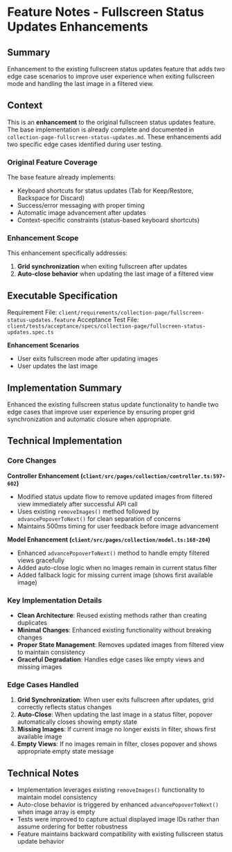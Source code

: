 # Feature Notes - Fullscreen Status Updates Enhancements

## Summary
Enhancement to the existing fullscreen status updates feature that adds two edge case scenarios to improve user experience when exiting fullscreen mode and handling the last image in a filtered view.

## Context
This is an **enhancement** to the original fullscreen status updates feature. The base implementation is already complete and documented in `collection-page-fullscreen-status-updates.md`. These enhancements add two specific edge cases identified during user testing.

### Original Feature Coverage
The base feature already implements:
- Keyboard shortcuts for status updates (Tab for Keep/Restore, Backspace for Discard)
- Success/error messaging with proper timing
- Automatic image advancement after updates
- Context-specific constraints (status-based keyboard shortcuts)

### Enhancement Scope
This enhancement specifically addresses:
1. **Grid synchronization** when exiting fullscreen after updates
2. **Auto-close behavior** when updating the last image of a filtered view

## Executable Specification
Requirement File: `client/requirements/collection-page/fullscreen-status-updates.feature`
Acceptance Test File: `client/tests/acceptance/specs/collection-page/fullscreen-status-updates.spec.ts`

**Enhancement Scenarios**
- User exits fullscreen mode after updating images
- User updates the last image

## Implementation Summary
Enhanced the existing fullscreen status update functionality to handle two edge cases that improve user experience by ensuring proper grid synchronization and automatic closure when appropriate.

## Technical Implementation

### Core Changes

**Controller Enhancement (`client/src/pages/collection/controller.ts:597-602`)**
- Modified status update flow to remove updated images from filtered view immediately after successful API call
- Uses existing `removeImages()` method followed by `advancePopoverToNext()` for clean separation of concerns
- Maintains 500ms timing for user feedback before image advancement

**Model Enhancement (`client/src/pages/collection/model.ts:168-204`)**
- Enhanced `advancePopoverToNext()` method to handle empty filtered views gracefully
- Added auto-close logic when no images remain in current status filter
- Added fallback logic for missing current image (shows first available image)

### Key Implementation Details
- **Clean Architecture**: Reused existing methods rather than creating duplicates
- **Minimal Changes**: Enhanced existing functionality without breaking changes
- **Proper State Management**: Removes updated images from filtered view to maintain consistency
- **Graceful Degradation**: Handles edge cases like empty views and missing images

### Edge Cases Handled
1. **Grid Synchronization**: When user exits fullscreen after updates, grid correctly reflects status changes
2. **Auto-Close**: When updating the last image in a status filter, popover automatically closes showing empty state
3. **Missing Images**: If current image no longer exists in filter, shows first available image
4. **Empty Views**: If no images remain in filter, closes popover and shows appropriate empty state message

## Technical Notes
- Implementation leverages existing `removeImages()` functionality to maintain model consistency
- Auto-close behavior is triggered by enhanced `advancePopoverToNext()` when image array is empty
- Tests were improved to capture actual displayed image IDs rather than assume ordering for better robustness
- Feature maintains backward compatibility with existing fullscreen status update behavior
